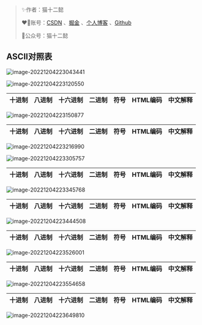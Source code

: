 > ✨作者：猫十二懿
>
> ❤️‍🔥账号：[CSDN](https://blog.csdn.net/qq_56098191) 、[掘金](https://juejin.cn/user/3320978695270526) 、[个人博客](https://kongshier.github.io/) 、[Github](https://github.com/kongshier) 
>
> 🎉公众号：猫十二懿



## ASCII对照表

![image-20221204223043441](https://xingqiu-tuchuang-1256524210.cos.ap-shanghai.myqcloud.com/2767/image-20221204223043441.png)



![image-20221204223120550](https://xingqiu-tuchuang-1256524210.cos.ap-shanghai.myqcloud.com/2767/image-20221204223120550.png)

| 十进制 | 八进制 | 十六进制 | 二进制 | 符号 | HTML编码 | 中文解释 |
| ------ | ------ | -------- | ------ | ---- | -------- | -------- |

![image-20221204223150877](https://xingqiu-tuchuang-1256524210.cos.ap-shanghai.myqcloud.com/2767/image-20221204223150877.png)

| 十进制 | 八进制 | 十六进制 | 二进制 | 符号 | HTML编码 | 中文解释 |
| ------ | ------ | -------- | ------ | ---- | -------- | -------- |

![image-20221204223216990](https://xingqiu-tuchuang-1256524210.cos.ap-shanghai.myqcloud.com/2767/image-20221204223216990.png)



![image-20221204223305757](https://xingqiu-tuchuang-1256524210.cos.ap-shanghai.myqcloud.com/2767/image-20221204223305757.png)

| 十进制 | 八进制 | 十六进制 | 二进制 | 符号 | HTML编码 | 中文解释 |
| ------ | ------ | -------- | ------ | ---- | -------- | -------- |

![image-20221204223345768](https://xingqiu-tuchuang-1256524210.cos.ap-shanghai.myqcloud.com/2767/image-20221204223345768.png)

| 十进制 | 八进制 | 十六进制 | 二进制 | 符号 | HTML编码 | 中文解释 |
| ------ | ------ | -------- | ------ | ---- | -------- | -------- |



![image-20221204223444508](https://xingqiu-tuchuang-1256524210.cos.ap-shanghai.myqcloud.com/2767/image-20221204223444508.png)

| 十进制 | 八进制 | 十六进制 | 二进制 | 符号 | HTML编码 | 中文解释 |
| ------ | ------ | -------- | ------ | ---- | -------- | -------- |



![image-20221204223526001](https://xingqiu-tuchuang-1256524210.cos.ap-shanghai.myqcloud.com/2767/image-20221204223526001.png)

| 十进制 | 八进制 | 十六进制 | 二进制 | 符号 | HTML编码 | 中文解释 |
| ------ | ------ | -------- | ------ | ---- | -------- | -------- |

![image-20221204223554658](https://xingqiu-tuchuang-1256524210.cos.ap-shanghai.myqcloud.com/2767/image-20221204223554658.png)

| 十进制 | 八进制 | 十六进制 | 二进制 | 符号 | HTML编码 | 中文解释 |
| ------ | ------ | -------- | ------ | ---- | -------- | -------- |



![image-20221204223649810](https://xingqiu-tuchuang-1256524210.cos.ap-shanghai.myqcloud.com/2767/image-20221204223649810.png)



